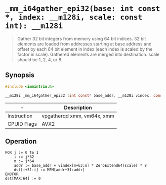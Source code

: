 `_mm_i64gather_epi32(base: int const *, index: __m128i, scale: const int): __m128i`
===================================================================================

> Gather 32 bit integers from memory using 64 bit indices. 32 bit elements are loaded from addresses starting at base address and offset by each 64 bit element in index (each index is scaled by the factor in scale). Gathered elements are merged into destination. scale should be 1, 2, 4, or 8.

## Synopsis

```c
#include <immintrin.h>

__m128i _mm_i64gather_epi32 (int const* base_addr, __m128i vindex, const int scale);
```

| -           | Description                |
| ----------- | -------------------------- |
| Instruction | vpgatherqd xmm, vm64x, xmm |
| CPUID Flags | AVX2                       |

## Operation

```
FOR j := 0 to 1
	i := j*32
	m := j*64
	addr := base_addr + vindex[m+63:m] * ZeroExtend64(scale) * 8
	dst[i+31:i] := MEM[addr+31:addr]
ENDFOR
dst[MAX:64] := 0
```
